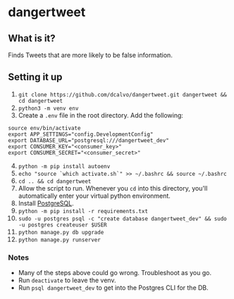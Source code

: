 # dangertweet

## What is it?

Finds Tweets that are more likely to be false information.

## Setting it up

1. `git clone https://github.com/dcalvo/dangertweet.git dangertweet && cd dangertweet`
2. `python3 -m venv env`
3. Create a `.env` file in the root directory. Add the following:
```
source env/bin/activate
export APP_SETTINGS="config.DevelopmentConfig"
export DATABASE_URL="postgresql:///dangertweet_dev"
export CONSUMER_KEY="<consumer_key>"
export CONSUMER_SECRET="<consumer_secret>"
```
4. `python -m pip install autoenv`
5. ```echo "source `which activate.sh`" >> ~/.bashrc && source ~/.bashrc```
6. `cd .. && cd dangertweet`
7. Allow the script to run. Whenever you `cd` into this directory, you'll automatically enter your virtual python environment.
8. Install [PostgreSQL](https://www.postgresql.org/download/).
9. `python -m pip install -r requirements.txt`
10. `sudo -u postgres psql -c "create database dangertweet_dev" && sudo -u postgres createuser $USER`
11. `python manage.py db upgrade`
12. `python manage.py runserver`

### Notes
- Many of the steps above could go wrong. Troubleshoot as you go.
- Run `deactivate` to leave the venv.
- Run `psql dangertweet_dev` to get into the Postgres CLI for the DB.